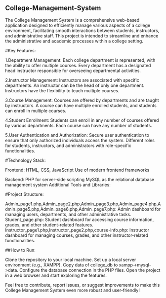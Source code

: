 ## College-Management-System
The College Management System is a comprehensive web-based application designed to efficiently manage various aspects of a college environment, facilitating smooth interactions between students, instructors, and administrative staff. This project is intended to streamline and enhance the administrative and academic processes within a college setting.

#Key Features:

1.Department Management:
Each college department is represented, with the ability to offer multiple courses.
Every department has a designated head instructor responsible for overseeing departmental activities.

2.Instructor Management:
Instructors are associated with specific departments.
An instructor can be the head of only one department.
Instructors have the flexibility to teach multiple courses.

3.Course Management:
Courses are offered by departments and are taught by instructors.
A course can have multiple enrolled students, and students can enroll in multiple courses.

4.Student Enrollment:
Students can enroll in any number of courses offered by various departments.
Each course can have any number of students.

5.User Authentication and Authorization:
Secure user authentication to ensure that only authorized individuals access the system.
Different roles for students, instructors, and administrators with role-specific functionalities.

#Technology Stack:

Frontend:
HTML, CSS, JavaScript
Use of modern frontend frameworks

Backend:
PHP for server-side scripting
MySQL as the relational database management system
Additional Tools and Libraries:

#Project Structure:

Admin_page1.php,Admin_page2.php,Admin_page3.php,Admin_page4.php,Admin_page5.php,Admin_page6.php,Admin_page7.php: Admin dashboard for managing users, departments, and other administrative tasks.
Student_page.php: Student dashboard for accessing course information, grades, and other student-related features.
Instructor_page1.php,Instructor_page2.php,course-info.php: Instructor dashboard for managing courses, grades, and other instructor-related functionalities.

##How to Run:

Clone the repository to your local machine.
Set up a local server environment (e.g., XAMPP).
Copy data of college_db to xampp->mysql->data.
Configure the database connection in the PHP files.
Open the project in a web browser and start exploring the features.

Feel free to contribute, report issues, or suggest improvements to make this College Management System even more robust and user-friendly!

